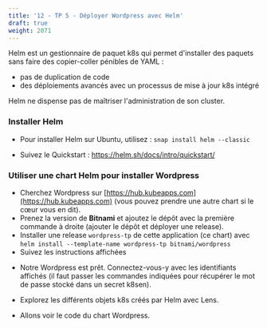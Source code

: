 ```yaml
---
title: '12 - TP 5 - Déployer Wordpress avec Helm'
draft: true
weight: 2071
---
```


Helm est un gestionnaire de paquet k8s qui permet d'installer des paquets sans faire des copier-coller pénibles de YAML :

- pas de duplication de code
- des déploiements avancés avec un processus de mise à jour k8s intégré

Helm ne dispense pas de maîtriser l'administration de son cluster.

### Installer Helm

- Pour installer Helm sur Ubuntu, utilisez : `snap install helm --classic`

- Suivez le Quickstart : <https://helm.sh/docs/intro/quickstart/>

### Utiliser une chart Helm pour installer Wordpress
<!-- ### Utiliser une chart Helm pour installer Jenkins -->

<!-- TODO: prendre autre chose que Jenkins, genre wordpress c'est parfait -->
- Cherchez Wordpress sur [https://hub.kubeapps.com](https://hub.kubeapps.com) (vous pouvez prendre une autre chart si le cœur vous en dit).
- Prenez la version de **Bitnami** et ajoutez le dépôt avec la première commande à droite (ajouter le dépôt et déployer une release).
- Installer une release `wordpress-tp` de cette application (ce chart) avec `helm install --template-name wordpress-tp bitnami/wordpress`
- Suivez les instructions affichées
<!-- - Plutôt que de faire un port-forwarding, nous allons configurer le service k8s de `jenkins-master` pour être en mode `NodePort`. -->
  <!-- - Créez un fichier `config_jenkins.yaml` avec à l'intérieur: -->
<!-- 
```yaml
service:
    master:
        type: "NodePort"
``` -->
<!-- - Appliquez cette config à notre release avec `helm upgrade -f config_jenkins.yaml jenkins-tp codecentric/jenkins`. -->
<!-- - Cherchez le port d'exposition du service avec `kc get services | grep jenkins` -->
<!-- - Visitez [http://localhost:<node_port>](http://localhost:<node_port>) -->
<!-- - Récupérez le password d'inititalisation précédemment sauvegardé et collez-le dans le navigateur -->
- Notre Wordpress est prêt. Connectez-vous-y avec les identifiants affichés (il faut passer les commandes indiquées pour récupérer le mot de passe stocké dans un secret k8sen).

- Explorez les différents objets k8s créés par Helm avec Lens.

- Allons voir le code du chart Wordpress.



<!-- - Cherchez Jenkins sur [https://hub.kubeapps.com](https://hub.kubeapps.com).
- Prenez la version de **codecentric** et ajoutez le dépot avec la première commande à droite (ajouter le dépot et déployer une release).
- Installer une release `jenkins-tp` de cette application (ce chart) avec `helm install --template-name jenkins-tp codecentric/jenkins`
- Cherchez le nom du pod `jenkins-master`
- Affichez les logs du pod avec `kc logs` et récupérez la clé d'initialisation qui se trouve entre les triples lignes d'étoiles. Notez-la dans un fichier texte (`gedit key.tmp` ?)
- Plutôt que de faire un port-forwarding, nous allons configurer le service k8s de `jenkins-master` pour être en mode `NodePort`.
  - Créez un fichier `config_jenkins.yaml` avec à l'intérieur:

```yaml
service:
    master:
        type: "NodePort"
```
- Appliquez cette config à notre release avec `helm upgrade -f config_jenkins.yaml jenkins-tp codecentric/jenkins`.
- Cherchez le port d'exposition du service avec `kc get services | grep jenkins`
- Visitez [http://localhost:<node_port>](http://localhost:<node_port>)
- Récupérez le password d'inititalisation précédemment sauvegardé et collez-le dans le navigateur
- Notre Jenkins est prêt.

- Explorez les différents objets k8s créés par Helm avec Lens. -->

<!-- TODO: Facultatif : Packagez l'app `monsterstack` avec Helm -->
